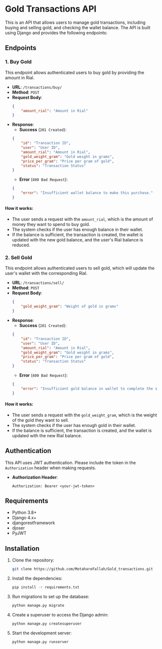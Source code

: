# Gold Transactions API

This is an API that allows users to manage gold transactions, including buying and selling gold, and checking the wallet balance. The API is built using Django and provides the following endpoints:

## Endpoints

### 1. **Buy Gold**
This endpoint allows authenticated users to buy gold by providing the amount in Rial.

- **URL**: `/transactions/buy/`
- **Method**: `POST`
- **Request Body**:
    ```json
    {
        "amount_rial": "Amount in Rial"
    }
    ```
- **Response**:
    - **Success** (`201 Created`):
    ```json
    {
        "id": "Transaction ID",
        "user": "User ID",
        "amount_rial": "Amount in Rial",
        "gold_weight_gram": "Gold weight in grams",
        "price_per_gram": "Price per gram of gold",
        "status": "Transaction Status"
    }
    ```
    - **Error** (`400 Bad Request`):
    ```json
    {
        "error": "Insufficient wallet balance to make this purchase."
    }
    ```

#### **How it works**:
- The user sends a request with the `amount_rial`, which is the amount of money they want to spend to buy gold.
- The system checks if the user has enough balance in their wallet.
- If the balance is sufficient, the transaction is created, the wallet is updated with the new gold balance, and the user's Rial balance is reduced.

### 2. **Sell Gold**
This endpoint allows authenticated users to sell gold, which will update the user's wallet with the corresponding Rial.

- **URL**: `/transactions/sell/`
- **Method**: `POST`
- **Request Body**:
    ```json
    {
        "gold_weight_gram": "Weight of gold in grams"
    }
    ```
- **Response**:
    - **Success** (`201 Created`):
    ```json
    {
        "id": "Transaction ID",
        "user": "User ID",
        "amount_rial": "Amount in Rial",
        "gold_weight_gram": "Gold weight in grams",
        "price_per_gram": "Price per gram of gold",
        "status": "Transaction Status"
    }
    ```
    - **Error** (`400 Bad Request`):
    ```json
    {
        "error": "Insufficient gold balance in wallet to complete the sale."
    }
    ```

#### **How it works**:
- The user sends a request with the `gold_weight_gram`, which is the weight of the gold they want to sell.
- The system checks if the user has enough gold in their wallet.
- If the balance is sufficient, the transaction is created, and the wallet is updated with the new Rial balance.



## Authentication

This API uses JWT authentication. Please include the token in the `Authorization` header when making requests.

- **Authorization Header**:
    ```
    Authorization: Bearer <your-jwt-token>
    ```

## Requirements

- Python 3.8+
- Django 4.x+
- djangorestframework
- djoser
- PyJWT

## Installation

1. Clone the repository:
    ```bash
    git clone https://github.com/MotahareFallah/Gold_transactions.git
    ```

2. Install the dependencies:
    ```bash
    pip install -r requirements.txt
    ```

3. Run migrations to set up the database:
    ```bash
    python manage.py migrate
    ```

4. Create a superuser to access the Django admin:
    ```bash
    python manage.py createsuperuser
    ```

5. Start the development server:
    ```bash
    python manage.py runserver
    ```
